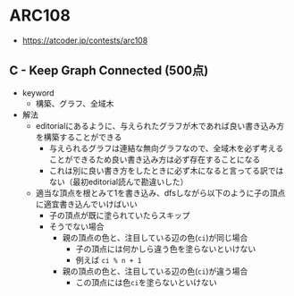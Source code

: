 # ARC108
* https://atcoder.jp/contests/arc108


## C - Keep Graph Connected (500点)
* keyword
  - 構築、グラフ、全域木
* 解法
  - editorialにあるように、与えられたグラフが木であれば良い書き込み方を構築することができる
    - 与えられるグラフは連結な無向グラフなので、全域木を必ず考えることができるため良い書き込み方は必ず存在することになる
    - これは別に良い書き方をしたときに必ず木になると言ってる訳ではない（最初editorial読んで勘違いした）
  - 適当な頂点を根とみて1を書き込み、dfsしながら以下のように子の頂点に適宜書き込んでいけばいい
    - 子の頂点が既に塗られていたらスキップ
    - そうでない場合
      - 親の頂点の色と、注目している辺の色(`ci`)が同じ場合
        - 子の頂点には何かしら違う色を塗らないといけない
        - 例えば `ci % n + 1`
      - 親の頂点の色と、注目している辺の色(`ci`)が違う場合
        - この頂点には色`ci`を塗らないといけない
